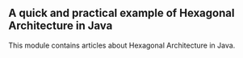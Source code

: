 ## A quick and practical example of Hexagonal Architecture in Java

This module contains articles about Hexagonal Architecture in Java.
